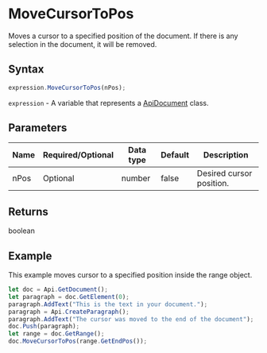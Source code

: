 # MoveCursorToPos

Moves a cursor to a specified position of the document.
If there is any selection in the document, it will be removed.

## Syntax

```javascript
expression.MoveCursorToPos(nPos);
```

`expression` - A variable that represents a [ApiDocument](../ApiDocument.md) class.

## Parameters

| **Name** | **Required/Optional** | **Data type** | **Default** | **Description** |
| ------------- | ------------- | ------------- | ------------- | ------------- |
| nPos | Optional | number | false | Desired cursor position. |

## Returns

boolean

## Example

This example moves cursor to a specified position inside the range object.

```javascript editor-docx
let doc = Api.GetDocument();
let paragraph = doc.GetElement(0);
paragraph.AddText("This is the text in your document.");
paragraph = Api.CreateParagraph();
paragraph.AddText("The cursor was moved to the end of the document");
doc.Push(paragraph);
let range = doc.GetRange();
doc.MoveCursorToPos(range.GetEndPos());

```
